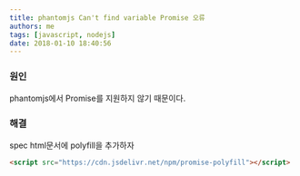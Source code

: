 ```yaml
---
title: phantomjs Can't find variable Promise 오류
authors: me
tags: [javascript, nodejs]
date: 2018-01-10 18:40:56
---
```


### 원인

phantomjs에서 Promise를 지원하지 않기 때문이다.

### 해결

spec html문서에 polyfill을 추가하자

```html
<script src="https://cdn.jsdelivr.net/npm/promise-polyfill"></script>
```
